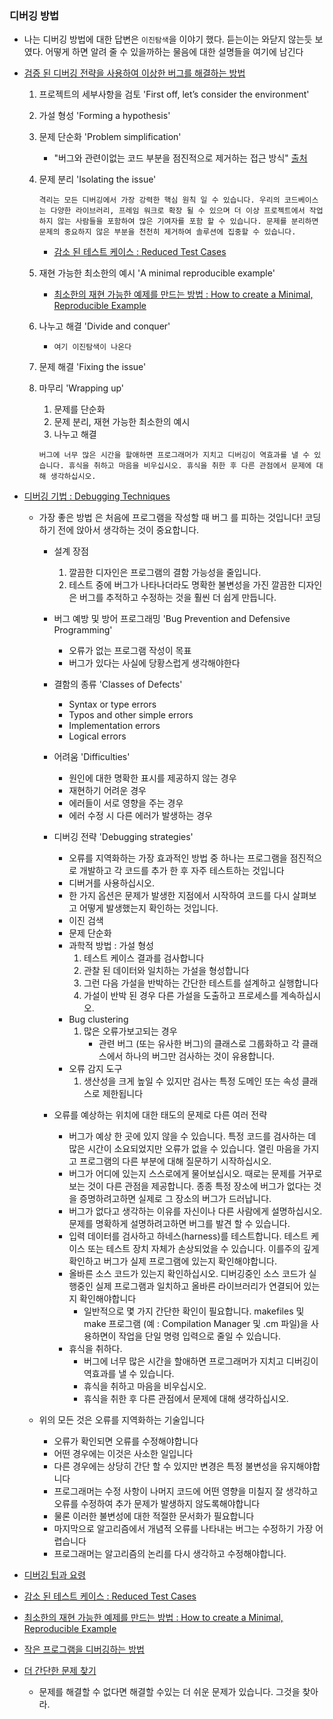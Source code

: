 ### 디버깅 방법

-   나는 디버깅 방법에 대한 답변은 `이진탐색`을 이야기 했다. 듣는이는 와닫지 않는듯 보였다. 어떻게 하면 알려 줄 수 있을까하는 물음에 대한 설명들을 여기에 남긴다

-   [검증 된 디버깅 전략을 사용하여 이상한 버그를 해결하는 방법](https://css-tricks.com/heres-how-i-solved-a-weird-bug-using-tried-and-true-debugging-strategies/)

    1. 프로젝트의 세부사항을 검토 'First off, let’s consider the environment'
    2. 가설 형성 'Forming a hypothesis'
    3. 문제 단순화 'Problem simplification'
        - "버그와 관련이없는 코드 부분을 점진적으로 제거하는 접근 방식" [출처][debugging techniques]
    4. 문제 분리 'Isolating the issue'
        ```
        격리는 모든 디버깅에서 가장 강력한 핵심 원칙 일 수 있습니다. 우리의 코드베이스는 다양한 라이브러리, 프레임 워크로 확장 될 수 있으며 더 이상 프로젝트에서 작업하지 않는 사람들을 포함하여 많은 기여자를 포함 할 수 있습니다. 문제를 분리하면 문제의 중요하지 않은 부분을 천천히 제거하여 솔루션에 집중할 수 있습니다.
        ```
        - [감소 된 테스트 케이스 : Reduced Test Cases][reduced test cases]
    5. 재현 가능한 최소한의 예시 'A minimal reproducible example'
        - [최소한의 재현 가능한 예제를 만드는 방법 : How to create a Minimal, Reproducible Example][how to create a minimal, reproducible example]
    6. 나누고 해결 'Divide and conquer'
        - `여기 이진탐색이 나온다`
    7. 문제 해결 'Fixing the issue'

    8. 마무리 'Wrapping up'

        1. 문제를 단순화
        2. 문제 분리, 재현 가능한 최소한의 예시
        3. 나누고 해결

        ```
        버그에 너무 많은 시간을 할애하면 프로그래머가 지치고 디버깅이 역효과를 낼 수 있습니다. 휴식을 취하고 마음을 비우십시오. 휴식을 취한 후 다른 관점에서 문제에 대해 생각하십시오.
        ```

-   [디버깅 기법 : Debugging Techniques][debugging techniques]

    -   가장 좋은 방법 은 처음에 프로그램을 작성할 때 버그 를 피하는 것입니다! 코딩하기 전에 앉아서 생각하는 것이 중요합니다.

        -   설계 장점

            1. 깔끔한 디자인은 프로그램의 결함 가능성을 줄입니다.
            2. 테스트 중에 버그가 나타나더라도 명확한 불변성을 가진 깔끔한 디자인은 버그를 추적하고 수정하는 것을 훨씬 더 쉽게 만듭니다.

        -   버그 예방 및 방어 프로그래밍 'Bug Prevention and Defensive Programming'

            -   오류가 없는 프로그램 작성이 목표
            -   버그가 있다는 사실에 당황스럽게 생각해야한다

        -   결함의 종류 'Classes of Defects'

            -   Syntax or type errors
            -   Typos and other simple errors
            -   Implementation errors
            -   Logical errors

        -   어려움 'Difficulties'

            -   원인에 대한 명확한 표시를 제공하지 않는 경우
            -   재현하기 어려운 경우
            -   에러들이 서로 영향을 주는 경우
            -   에러 수정 시 다른 에러가 발생하는 경우

        -   디버깅 전략 'Debugging strategies'
            -   오류를 지역화하는 가장 효과적인 방법 중 하나는 프로그램을 점진적으로 개발하고 각 코드를 추가 한 후 자주 테스트하는 것입니다
            -   디버거를 사용하십시오.
            -   한 가지 옵션은 문제가 발생한 지점에서 시작하여 코드를 다시 살펴보고 어떻게 발생했는지 확인하는 것입니다.
            -   이진 검색
            -   문제 단순화
            -   과학적 방법 : 가설 형성
                1. 테스트 케이스 결과를 검사합니다
                2. 관찰 된 데이터와 일치하는 가설을 형성합니다
                3. 그런 다음 가설을 반박하는 간단한 테스트를 설계하고 실행합니다
                4. 가설이 반박 된 경우 다른 가설을 도출하고 프로세스를 계속하십시오.
            -   Bug clustering
                1. 많은 오류가보고되는 경우
                    - 관련 버그 (또는 유사한 버그)의 클래스로 그룹화하고 각 클래스에서 하나의 버그만 검사하는 것이 유용합니다.
            -   오류 감지 도구
                1.  생산성을 크게 높일 수 있지만 검사는 특정 도메인 또는 속성 클래스로 제한됩니다
        -   오류를 예상하는 위치에 대한 태도의 문제로 다른 여러 전략
            -   버그가 예상 한 곳에 있지 않을 수 있습니다. 특정 코드를 검사하는 데 많은 시간이 소요되었지만 오류가 없을 수 있습니다. 열린 마음을 가지고 프로그램의 다른 부분에 대해 질문하기 시작하십시오.
            -   버그가 어디에 있는지 스스로에게 물어보십시오. 때로는 문제를 거꾸로 보는 것이 다른 관점을 제공합니다. 종종 특정 장소에 버그가 없다는 것을 증명하려고하면 실제로 그 장소의 버그가 드러납니다.
            -   버그가 없다고 생각하는 이유를 자신이나 다른 사람에게 설명하십시오. 문제를 명확하게 설명하려고하면 버그를 발견 할 수 있습니다.
            -   입력 데이터를 검사하고 하네스(harness)를 테스트합니다. 테스트 케이스 또는 테스트 장치 자체가 손상되었을 수 있습니다. 이를주의 깊게 확인하고 버그가 실제 프로그램에 있는지 확인해야합니다.
            -   올바른 소스 코드가 있는지 확인하십시오. 디버깅중인 소스 코드가 실행중인 실제 프로그램과 일치하고 올바른 라이브러리가 연결되어 있는지 확인해야합니다
                -   일반적으로 몇 가지 간단한 확인이 필요합니다. makefiles 및 make 프로그램 (예 : Compilation Manager 및 .cm 파일)을 사용하면이 작업을 단일 명령 입력으로 줄일 수 있습니다.
            -   휴식을 취하다.
                -   버그에 너무 많은 시간을 할애하면 프로그래머가 지치고 디버깅이 역효과를 낼 수 있습니다.
                -   휴식을 취하고 마음을 비우십시오.
                -   휴식을 취한 후 다른 관점에서 문제에 대해 생각하십시오.

    -   위의 모든 것은 오류를 지역화하는 기술입니다
        -   오류가 확인되면 오류를 수정해야합니다
        -   어떤 경우에는 이것은 사소한 일입니다
        -   다른 경우에는 상당히 간단 할 수 있지만 변경은 특정 불변성을 유지해야합니다
        -   프로그래머는 수정 사항이 나머지 코드에 어떤 영향을 미칠지 잘 생각하고 오류를 수정하여 추가 문제가 발생하지 않도록해야합니다
        -   물론 이러한 불변성에 대한 적절한 문서화가 필요합니다
        -   마지막으로 알고리즘에서 개념적 오류를 나타내는 버그는 수정하기 가장 어렵습니다
        -   프로그래머는 알고리즘의 논리를 다시 생각하고 수정해야합니다.

-   [디버깅 팁과 요령][debugging tips tricks]
-   [감소 된 테스트 케이스 : Reduced Test Cases][reduced test cases]
-   [최소한의 재현 가능한 예제를 만드는 방법 : How to create a Minimal, Reproducible Example][how to create a minimal, reproducible example]
-   [작은 프로그램을 디버깅하는 방법][how to debug small programs]
-   [더 간단한 문제 찾기][find a simpler problem]
    -   문제를 해결할 수 없다면 해결할 수있는 더 쉬운 문제가 있습니다. 그것을 찾아라.

[debugging techniques]: https://www.cs.cornell.edu/courses/cs312/2006fa/lectures/lec26.html
[debugging tips tricks]: https://css-tricks.com/debugging-tips-tricks/
[how to create a minimal, reproducible example]: https://stackoverflow.com/help/minimal-reproducible-example
[reduced test cases]: https://css-tricks.com/reduced-test-cases/
[how to debug small programs]: https://ericlippert.com/2014/03/05/how-to-debug-small-programs/
[find a simpler problem]: https://ericlippert.com/2014/03/21/find-a-simpler-problem/
